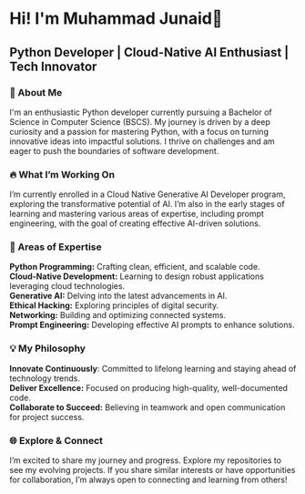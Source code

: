 # **Hi! I'm Muhammad Junaid👋**    
## **Python Developer | Cloud-Native AI Enthusiast | Tech Innovator**
 

                                                              
### 🚀 About Me

I'm an enthusiastic Python developer currently pursuing a Bachelor of Science in Computer Science (BSCS). My journey is driven by a deep curiosity and a passion for mastering Python, with a focus on turning innovative ideas into impactful solutions. I thrive on challenges and am eager to push the boundaries of software development.

### 🔥 What I’m Working On

I’m currently enrolled in a Cloud Native Generative AI Developer program, exploring the transformative potential of AI. I’m also in the early stages of learning and mastering various areas of expertise, including prompt engineering, with the goal of creating effective AI-driven solutions.


### 🎯 Areas of Expertise

**Python Programming:** Crafting clean, efficient, and scalable code.    
**Cloud-Native Development:** Learning to design robust applications leveraging cloud technologies.   
**Generative AI:** Delving into the latest advancements in AI.   
**Ethical Hacking:** Exploring principles of digital security.   
**Networking:** Building and optimizing connected systems.    
**Prompt Engineering:** Developing effective AI prompts to enhance solutions.  


### 💡 My Philosophy

**Innovate Continuously**: Committed to lifelong learning and staying ahead of technology trends.    
**Deliver Excellence:** Focused on producing high-quality, well-documented code.     
**Collaborate to Succeed:** Believing in teamwork and open communication for project success.   


### 🌐 Explore & Connect
I’m excited to share my journey and progress. Explore my repositories to see my evolving projects. If you share similar interests or have opportunities for collaboration, I’m always open to connecting and learning from others!

